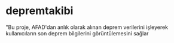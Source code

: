 # depremtakibi
"Bu proje, AFAD'dan anlık olarak alınan deprem verilerini işleyerek kullanıcıların son deprem bilgilerini görüntülemesini sağlar
